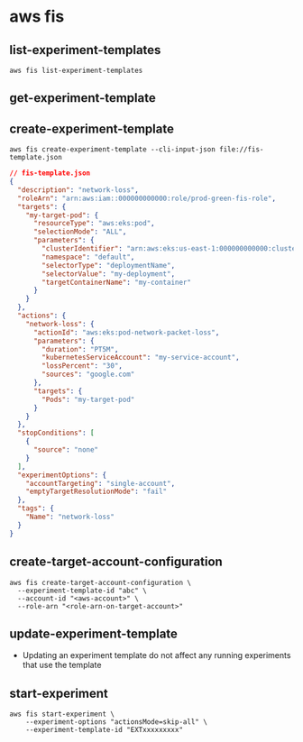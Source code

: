# aws fis

## list-experiment-templates

```shell
aws fis list-experiment-templates
```

## get-experiment-template

## create-experiment-template

```shell
aws fis create-experiment-template --cli-input-json file://fis-template.json
```

```json
// fis-template.json
{
  "description": "network-loss",
  "roleArn": "arn:aws:iam::000000000000:role/prod-green-fis-role",
  "targets": {
    "my-target-pod": {
      "resourceType": "aws:eks:pod",
      "selectionMode": "ALL",
      "parameters": {
        "clusterIdentifier": "arn:aws:eks:us-east-1:000000000000:cluster/foo",
        "namespace": "default",
        "selectorType": "deploymentName",
        "selectorValue": "my-deployment",
        "targetContainerName": "my-container"
      }
    }
  },
  "actions": {
    "network-loss": {
      "actionId": "aws:eks:pod-network-packet-loss",
      "parameters": {
        "duration": "PT5M",
        "kubernetesServiceAccount": "my-service-account",
        "lossPercent": "30",
        "sources": "google.com"
      },
      "targets": {
        "Pods": "my-target-pod"
      }
    }
  },
  "stopConditions": [
    {
      "source": "none"
    }
  ],
  "experimentOptions": {
    "accountTargeting": "single-account",
    "emptyTargetResolutionMode": "fail"
  },
  "tags": {
    "Name": "network-loss"
  }
}
```

## create-target-account-configuration

```shell
aws fis create-target-account-configuration \
  --experiment-template-id "abc" \
  --account-id "<aws-account>" \
  --role-arn "<role-arn-on-target-account>"
```

## update-experiment-template

- Updating an experiment template do not affect any running experiments that use the template

## start-experiment

```shell
aws fis start-experiment \
    --experiment-options "actionsMode=skip-all" \
    --experiment-template-id "EXTxxxxxxxxx"
```
